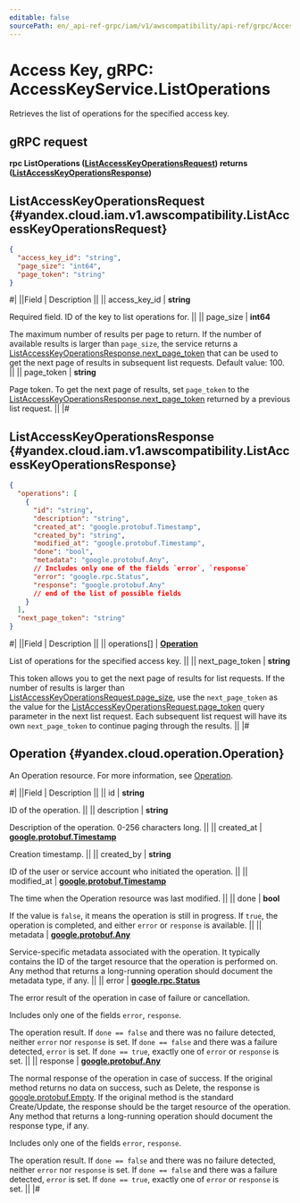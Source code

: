 ```yaml
---
editable: false
sourcePath: en/_api-ref-grpc/iam/v1/awscompatibility/api-ref/grpc/AccessKey/listOperations.md
---
```


# Access Key, gRPC: AccessKeyService.ListOperations

Retrieves the list of operations for the specified access key.

## gRPC request

**rpc ListOperations ([ListAccessKeyOperationsRequest](#yandex.cloud.iam.v1.awscompatibility.ListAccessKeyOperationsRequest)) returns ([ListAccessKeyOperationsResponse](#yandex.cloud.iam.v1.awscompatibility.ListAccessKeyOperationsResponse))**

## ListAccessKeyOperationsRequest {#yandex.cloud.iam.v1.awscompatibility.ListAccessKeyOperationsRequest}

```json
{
  "access_key_id": "string",
  "page_size": "int64",
  "page_token": "string"
}
```

#|
||Field | Description ||
|| access_key_id | **string**

Required field. ID of the key to list operations for. ||
|| page_size | **int64**

The maximum number of results per page to return. If the number of available
results is larger than `page_size`,
the service returns a [ListAccessKeyOperationsResponse.next_page_token](#yandex.cloud.iam.v1.awscompatibility.ListAccessKeyOperationsResponse)
that can be used to get the next page of results in subsequent list requests.
Default value: 100. ||
|| page_token | **string**

Page token. To get the next page of results, set `page_token` to the
[ListAccessKeyOperationsResponse.next_page_token](#yandex.cloud.iam.v1.awscompatibility.ListAccessKeyOperationsResponse) returned by a previous list request. ||
|#

## ListAccessKeyOperationsResponse {#yandex.cloud.iam.v1.awscompatibility.ListAccessKeyOperationsResponse}

```json
{
  "operations": [
    {
      "id": "string",
      "description": "string",
      "created_at": "google.protobuf.Timestamp",
      "created_by": "string",
      "modified_at": "google.protobuf.Timestamp",
      "done": "bool",
      "metadata": "google.protobuf.Any",
      // Includes only one of the fields `error`, `response`
      "error": "google.rpc.Status",
      "response": "google.protobuf.Any"
      // end of the list of possible fields
    }
  ],
  "next_page_token": "string"
}
```

#|
||Field | Description ||
|| operations[] | **[Operation](#yandex.cloud.operation.Operation)**

List of operations for the specified access key. ||
|| next_page_token | **string**

This token allows you to get the next page of results for list requests. If the number of results
is larger than [ListAccessKeyOperationsRequest.page_size](#yandex.cloud.iam.v1.awscompatibility.ListAccessKeyOperationsRequest), use the `next_page_token` as the value
for the [ListAccessKeyOperationsRequest.page_token](#yandex.cloud.iam.v1.awscompatibility.ListAccessKeyOperationsRequest) query parameter in the next list request.
Each subsequent list request will have its own `next_page_token` to continue paging through the results. ||
|#

## Operation {#yandex.cloud.operation.Operation}

An Operation resource. For more information, see [Operation](/docs/api-design-guide/concepts/operation).

#|
||Field | Description ||
|| id | **string**

ID of the operation. ||
|| description | **string**

Description of the operation. 0-256 characters long. ||
|| created_at | **[google.protobuf.Timestamp](https://developers.google.com/protocol-buffers/docs/reference/google.protobuf#timestamp)**

Creation timestamp. ||
|| created_by | **string**

ID of the user or service account who initiated the operation. ||
|| modified_at | **[google.protobuf.Timestamp](https://developers.google.com/protocol-buffers/docs/reference/google.protobuf#timestamp)**

The time when the Operation resource was last modified. ||
|| done | **bool**

If the value is `false`, it means the operation is still in progress.
If `true`, the operation is completed, and either `error` or `response` is available. ||
|| metadata | **[google.protobuf.Any](https://developers.google.com/protocol-buffers/docs/proto3#any)**

Service-specific metadata associated with the operation.
It typically contains the ID of the target resource that the operation is performed on.
Any method that returns a long-running operation should document the metadata type, if any. ||
|| error | **[google.rpc.Status](https://cloud.google.com/tasks/docs/reference/rpc/google.rpc#status)**

The error result of the operation in case of failure or cancellation.

Includes only one of the fields `error`, `response`.

The operation result.
If `done == false` and there was no failure detected, neither `error` nor `response` is set.
If `done == false` and there was a failure detected, `error` is set.
If `done == true`, exactly one of `error` or `response` is set. ||
|| response | **[google.protobuf.Any](https://developers.google.com/protocol-buffers/docs/proto3#any)**

The normal response of the operation in case of success.
If the original method returns no data on success, such as Delete,
the response is [google.protobuf.Empty](https://developers.google.com/protocol-buffers/docs/reference/google.protobuf#google.protobuf.Empty).
If the original method is the standard Create/Update,
the response should be the target resource of the operation.
Any method that returns a long-running operation should document the response type, if any.

Includes only one of the fields `error`, `response`.

The operation result.
If `done == false` and there was no failure detected, neither `error` nor `response` is set.
If `done == false` and there was a failure detected, `error` is set.
If `done == true`, exactly one of `error` or `response` is set. ||
|#